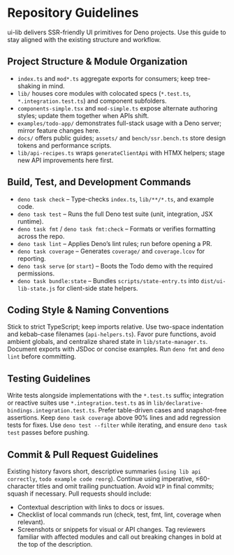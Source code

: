 # Repository Guidelines

ui-lib delivers SSR-friendly UI primitives for Deno projects. Use this guide to
stay aligned with the existing structure and workflow.

## Project Structure & Module Organization

- `index.ts` and `mod*.ts` aggregate exports for consumers; keep tree-shaking in
  mind.
- `lib/` houses core modules with colocated specs (`*.test.ts`,
  `*.integration.test.ts`) and component subfolders.
- `components-simple.tsx` and `mod-simple.ts` expose
  alternate authoring styles; update them together when APIs shift.
- `examples/todo-app/` demonstrates full-stack usage with a Deno server; mirror
  feature changes here.
- `docs/` offers public guides; `assets/` and `bench/ssr.bench.ts` store design
  tokens and performance scripts.
- `lib/api-recipes.ts` wraps `generateClientApi` with HTMX helpers; stage new
  API improvements here first.

## Build, Test, and Development Commands

- `deno task check` – Type-checks `index.ts`, `lib/**/*.ts`, and example code.
- `deno task test` – Runs the full Deno test suite (unit, integration, JSX
  runtime).
- `deno task fmt` / `deno task fmt:check` – Formats or verifies formatting
  across the repo.
- `deno task lint` – Applies Deno’s lint rules; run before opening a PR.
- `deno task coverage` – Generates `coverage/` and `coverage.lcov` for
  reporting.
- `deno task serve` (or `start`) – Boots the Todo demo with the required
  permissions.
- `deno task bundle:state` – Bundles `scripts/state-entry.ts` into
  `dist/ui-lib-state.js` for client-side state helpers.

## Coding Style & Naming Conventions

Stick to strict TypeScript; keep imports relative. Use two-space indentation and
kebab-case filenames (`api-helpers.ts`). Favor pure functions, avoid ambient
globals, and centralize shared state in `lib/state-manager.ts`. Document exports
with JSDoc or concise examples. Run `deno fmt` and `deno lint` before
committing.

## Testing Guidelines

Write tests alongside implementations with the `*.test.ts` suffix; integration
or reactive suites use `*.integration.test.ts` as in
`lib/declarative-bindings.integration.test.ts`. Prefer table-driven cases and
snapshot-free assertions. Keep `deno task coverage` above 90% lines and add
regression tests for fixes. Use `deno test --filter` while iterating, and ensure
`deno task test` passes before pushing.

## Commit & Pull Request Guidelines

Existing history favors short, descriptive summaries (`using lib api correctly`,
`todo example code reorg`). Continue using imperative, ≤60-character titles and
omit trailing punctuation. Avoid `WIP` in final commits; squash if necessary.
Pull requests should include:

- Contextual description with links to docs or issues.
- Checklist of local commands run (check, test, fmt, lint, coverage when
  relevant).
- Screenshots or snippets for visual or API changes. Tag reviewers familiar with
  affected modules and call out breaking changes in bold at the top of the
  description.

